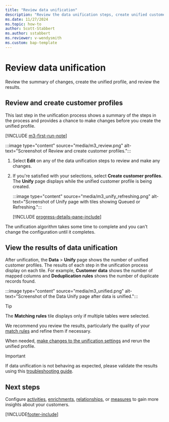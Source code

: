 ```yaml
---
title: "Review data unification"
description: "Review the data unification steps, create unified customer profiles, and review the results"
ms.date: 11/27/2024
ms.topic: how-to
author: Scott-Stabbert
ms.author: sstabbert
ms.reviewer: v-wendysmith
ms.custom: bap-template
---
```


# Review data unification

Review the summary of changes, create the unified profile, and review the results.

## Review and create customer profiles

This last step in the unification process shows a summary of the steps in the process and provides a chance to make changes before you create the unified profile.

[!INCLUDE [m3-first-run-note](includes/m3-first-run-note.md)]

:::image type="content" source="media/m3_review.png" alt-text="Screenshot of Review and create customer profiles.":::

1. Select **Edit** on any of the data unification steps to review and make any changes.

1. If you're satisfied with your selections, select **Create customer profiles**. The **Unify** page displays while the unified customer profile is being created.

   :::image type="content" source="media/m3_unify_refreshing.png" alt-text="Screenshot of Unify page with tiles showing Queued or Refreshing.":::

   [!INCLUDE [progress-details-pane-include](includes/progress-details-pane.md)]

The unification algorithm takes some time to complete and you can't change the configuration until it completes.

## View the results of data unification

After unification, the **Data** > **Unify** page shows the number of unified customer profiles. The results of each step in the unification process display on each tile. For example, **Customer data** shows the number of mapped columns and **Deduplication rules** shows the number of duplicate records found.

:::image type="content" source="media/m3_unified.png" alt-text="Screenshot of the Data Unify page after data is unified.":::

> [!TIP]
> The **Matching rules** tile displays only if multiple tables were selected.

We recommend you review the results, particularly the quality of your [match rules](data-unification-update.md#manage-match-rules) and refine them if necessary.

When needed, [make changes to the unification settings](data-unification-update.md) and rerun the unified profile.

> [!IMPORTANT]
> If data unification is not behaving as expected, please validate the results using this [troubleshooting guide](/troubleshoot/dynamics-365/customer-insights/data/profile-unification/troubleshoot-unification-results).

## Next steps

Configure [activities](activities.md), [enrichments](enrichment-manage.md), [relationships](relationships.md), or [measures](measures.md) to gain more insights about your customers.

[!INCLUDE[footer-include](includes/footer-banner.md)]
